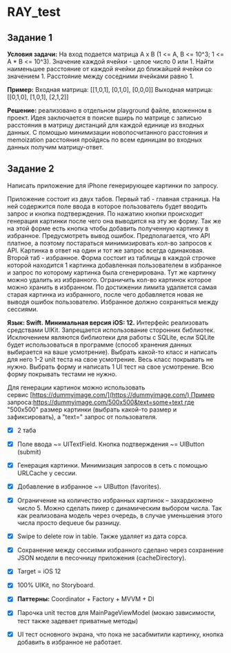 # RAY_test

## Задание 1

**Условия задачи:** На вход подается матрица A x B (1 <= A, B <= 10^3; 1 <= A * B <= 10^3). Значение каждой ячейки - целое число 0 или 1. Найти наименьшее расстояние от каждой ячейки до ближайшей ячейки со значением 1. Расстояние между соседними ячейками равно 1.

**Пример:** Входная матрица: [[1,0,1], [0,1,0], [0,0,0]] Выходная матрица: [[0,1,0], [1,0,1], [2,1,2]]

**Решение:** реализовано в отдельном playground файле, вложенном в проект. Идея заключается в поиске вширь по матрице с записью расстояния в матрицу дистанций для каждой единице из входных данных. С помощью минимизации новопосчитанного расстояния и memoization расстояния пройдясь по всем единицам во входных данных получим матрицу-ответ.

## Задание 2

Написать приложение для iPhone генерирующее картинки по запросу.

Приложение состоит из двух табов. Первый таб - главная страница. На ней содержится поле ввода в которое пользователь будет вводить запрос и кнопка подтверждения. По нажатию кнопки происходит генерация картинки после чего она выводится на эту же форму. Так же на этой форме есть кнопка чтобы добавить полученную картинку в избранное. Предусмотреть вывод ошибок. Предполагается, что API платное, а поэтому постараться минимизировать кол-во запросов к API. Картинка в ответ на один и тот же запрос всегда одинаковая. Второй таб - избранное. Форма состоит из таблицы в каждой строчке которой находится 1 картинка добавленная пользователем в избранное и запрос по которому картинка была сгенерирована. Тут же картинку можно удалить из избранного. Ограничить кол-во картинок которое можно хранить в избранном. По достижении лимита удаляется самая старая картинка из избранного, после чего добавляется новая не выводя ошибок пользователю. Избранное должно сохраняться между сессиями.

**Язык: Swift.** **Минимальная версия iOS: 12.** Интерфейс реализовать средствами UIKit. Запрещается использование сторонних библиотек. Исключением являются библиотеки для работы с SQLite, если SQLite будет использоваться в программе (способ хранения данных выбирается на ваше усмотрение). Выбрать какой-то класс и написать для него 1-2 unit теста на свое усмотрение. Весь класс покрывать не нужно. Выбрать форму и написать 1 UI тест на свое усмотрение. Всю форму покрывать тестами не нужно.

Для генерации картинок можно использовать сервис [https://dummyimage.com/](https://dummyimage.com/) Пример запроса:https://dummyimage.com/500x500&text=some+text где "500x500" размер картинки (выбрать какой-то размер и зафиксировать), а "text=" запрос от пользователя.

- [x] 2 таба

- [x] Поле ввода ~= UITextField. Кнопка подтверждения ~= UIButton (submit)

- [x] Генерация картинки. Минимизация запросов в сеть с помощью URLCache у сессии.

- [x] Добавление в избранное ~= UIButton (favorites).

- [x] Ограничение на количество избранных картинок – захардкожено число 5. Можно сделать пикер с динамическим выбором числа. Так как реализована модель через очередь, в случае уменьшения этого числа просто dequeue бы разницу.

- [x] Swipe to delete row in table. Также удаляет из дата сорса.

- [x] Сохранение между сессиями избранного сделано через сохранение JSON модели в песочницу приложения (cacheDirectory).

- [x] Target = iOS 12

- [x] 100% UIKit, no Storyboard.

- [x] **Паттерны:** Coordinator + Factory + MVVM + DI

- [x] Парочка unit тестов для MainPageViewModel (мокаю зависимости, тест также задевает приватные методы)

- [x] UI тест основного экрана, что пока не засабмитили картинку, кнопка добавить в избранное не работает.
